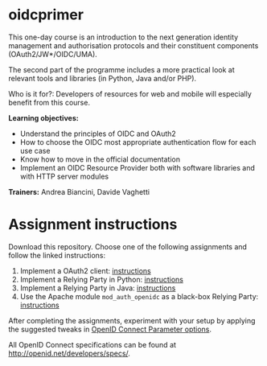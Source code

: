 # oidcprimer
This one-day course is an introduction to the next generation identity management and authorisation protocols and
their constituent components (OAuth2/JW*/OIDC/UMA).

The second part of the programme includes a more practical look at relevant tools and libraries (in Python, Java and/or PHP).

Who is it for?: Developers of resources for web and mobile will especially benefit from this course.

**Learning objectives:**

- Understand the principles of OIDC and OAuth2
- How to choose the OIDC most appropriate authentication flow for each use case
- Know how to move in the official documentation
- Implement an OIDC Resource Provider both with software libraries and with HTTP server modules

**Trainers:** Andrea Biancini, Davide Vaghetti

# Assignment instructions
Download this repository.
Choose one of the following assignments and follow the linked instructions:

1. Implement a OAuth2 client: [instructions](oauth2-client/README.md)
1. Implement a Relying Party in Python: [instructions](oidc-python-rp/README.md)
1. Implement a Relying Party in Java: [instructions](oidc-java-rp/README.md)
1. Use the Apache module ``mod_auth_openidc`` as a black-box Relying Party: [instructions](apache_skeleton/README.md)
 
After completing the assignments, experiment with your setup by applying the
suggested tweaks in [OpenID Connect Parameter options](parameter_exercises.md). 

All OpenID Connect specifications can be found at http://openid.net/developers/specs/.
